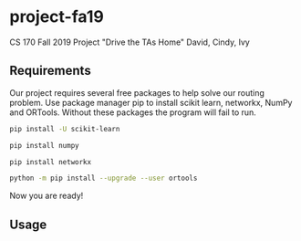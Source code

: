 # project-fa19
CS 170 Fall 2019 Project "Drive the TAs Home"
David, Cindy, Ivy

Requirements 
------
Our project requires several free packages to help solve our routing problem.
Use package manager pip to install scikit learn, networkx, NumPy and ORTools. Without these packages the program will fail to run. 

```bash
pip install -U scikit-learn
```
```bash
pip install numpy
```
```bash
pip install networkx
```
```bash
python -m pip install --upgrade --user ortools
```
Now you are ready!

Usage
-----
